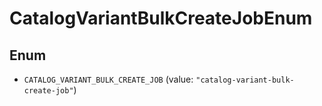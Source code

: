 # CatalogVariantBulkCreateJobEnum

## Enum

* `CATALOG_VARIANT_BULK_CREATE_JOB` (value: `"catalog-variant-bulk-create-job"`)
